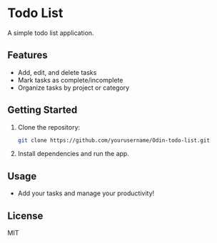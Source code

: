 # Todo List

A simple todo list application.

## Features

- Add, edit, and delete tasks
- Mark tasks as complete/incomplete
- Organize tasks by project or category

## Getting Started

1. Clone the repository:
    ```bash
    git clone https://github.com/yourusername/Odin-todo-list.git
    ```
2. Install dependencies and run the app.

## Usage

- Add your tasks and manage your productivity!

## License

MIT